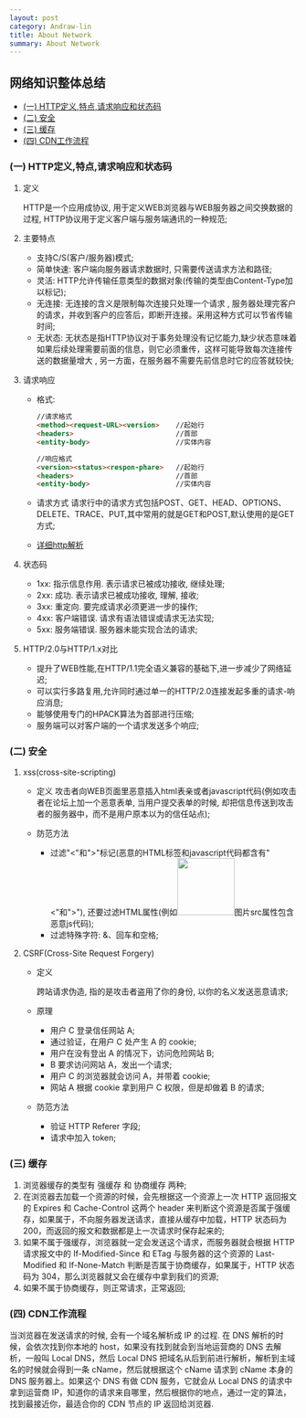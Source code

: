 ```yaml
---
layout: post
category: Andraw-lin
title: About Network
summary: About Network
---
```


## **网络知识整体总结**

 - [(一) HTTP定义,特点,请求响应和状态码](#一-http定义特点请求响应和状态码)
 - [(二) 安全](#二-安全)
 - [(三) 缓存](#三-缓存)
 - [(四) CDN工作流程](#四-cdn工作流程)

### (一) HTTP定义,特点,请求响应和状态码

 1. 定义
 
    HTTP是一个应用成协议, 用于定义WEB浏览器与WEB服务器之间交换数据的过程, HTTP协议用于定义客户端与服务端通讯的一种规范;

 2. 主要特点

    - 支持C/S(客户/服务器)模式;
    - 简单快速: 
      客户端向服务器请求数据时, 只需要传送请求方法和路径;
    - 灵活: 
      HTTP允许传输任意类型的数据对象(传输的类型由Content-Type加以标记);
    - 无连接:
      无连接的含义是限制每次连接只处理一个请求 , 服务器处理完客户的请求，并收到客户的应答后，即断开连接。采用这种方式可以节省传输时间;
    - 无状态:
      无状态是指HTTP协议对于事务处理没有记忆能力,缺少状态意味着如果后续处理需要前面的信息，则它必须重传，这样可能导致每次连接传送的数据量增大 , 另一方面，在服务器不需要先前信息时它的应答就较快;
      
 3. 请求响应
 
    - 格式:

      ```html
      //请求格式
      <method><request-URL><version>    //起始行
      <headers>                         //首部
      <entity-body>                     //实体内容
      
      //响应格式
      <version><status><respon-phare>   //起始行
      <headers>                         //首部
      <entity-body>                     //实体内容
      ```
    
    - 请求方式
      请求行中的请求方式包括POST、GET、HEAD、OPTIONS、DELETE、TRACE、PUT,其中常用的就是GET和POST,默认使用的是GET方式;
      
    - [详细http解析](https://github.com/Andraw-lin/FE-Knowledge-Summary/blob/master/HTML/Know-About-HTTP.md)
    

 4. 状态码

    - 1xx: 指示信息作用. 表示请求已被成功接收, 继续处理;
    - 2xx: 成功. 表示请求已被成功接收, 理解, 接收;
    - 3xx: 重定向. 要完成请求必须更进一步的操作;
    - 4xx: 客户端错误. 请求有语法错误或请求无法实现;
    - 5xx: 服务端错误. 服务器未能实现合法的请求;
    
 5. HTTP/2.0与HTTP/1.x对比

    - 提升了WEB性能,在HTTP/1.1完全语义兼容的基础下,进一步减少了网络延迟;
    - 可以实行多路复用,允许同时通过单一的HTTP/2.0连接发起多重的请求-响应消息;
    - 能够使用专门的HPACK算法为首部进行压缩;
    - 服务端可以对客户端的一个请求发送多个响应;
    
### (二) 安全

 1. xss(cross-site-scripting)

    - 定义
      攻击者向WEB页面里恶意插入html表亲或者javascript代码(例如攻击者在论坛上加一个恶意表单, 当用户提交表单的时候, 却把信息传送到攻击者的服务器中，而不是用户原本以为的信任站点);
      
    - 防范方法
      + 过滤"<"和">"标记(恶意的HTML标签和javascript代码都含有"<"和">"), 还要过滤HTML属性(例如<img src="javascript:alert(/XSS攻击/)" width=100>图片src属性包含恶意js代码);
      + 过滤特殊字符: &、回车和空格;
      
 2. CSRF(Cross-Site Request Forgery)

    - 定义
    
      跨站请求伪造, 指的是攻击者盗用了你的身份, 以你的名义发送恶意请求;
      
    - 原理
    
      + 用户 C 登录信任网站 A;
      + 通过验证，在用户 C 处产生 A 的 cookie;
      + 用户在没有登出 A 的情况下，访问危险网站 B;
      + B 要求访问网站 A，发出一个请求;
      + 用户 C 的浏览器就会访问 A，并带着 cookie;
      + 网站 A 根据 cookie 拿到用户 C 权限，但是却做着 B 的请求;
     
    - 防范方法
    
      + 验证 HTTP Referer 字段;
      + 请求中加入 token;
      
### (三) 缓存

 1. 浏览器缓存的类型有 强缓存 和 协商缓存 两种;
 2. 在浏览器去加载一个资源的时候，会先根据这一个资源上一次 HTTP 返回报文的 Expires 和 Cache-Control 这两个 header 来判断这个资源是否属于强缓存，如果属于，不向服务器发送请求，直接从缓存中加载，HTTP 状态码为 200，而返回的报文和数据都是上一次请求时保存起来的;
 3. 如果不属于强缓存，浏览器就一定会发送这个请求，而服务器就会根据 HTTP 请求报文中的 If-Modified-Since 和 ETag 与服务器的这个资源的 Last-Modified 和 If-None-Match 判断是否属于协商缓存，如果属于，HTTP 状态码为 304，那么浏览器就又会在缓存中拿到我们的资源;
 4. 如果不属于协商缓存，则正常请求，正常返回;

### (四) CDN工作流程

当浏览器在发送请求的时候, 会有一个域名解析成 IP 的过程. 在 DNS 解析的时候，会依次找到你本地的 host，如果没有找到就会到当地运营商的 DNS 去解析，一般叫 Local DNS，然后 Local DNS 把域名从后到前进行解析，解析到主域名的时候就会得到一条 cName，然后就根据这个 cName 请求到 cName 本身的 DNS 服务器上。如果这个 DNS 有做 CDN 服务，它就会从 Local DNS 的请求中拿到运营商 IP，知道你的请求来自哪里，然后根据你的地点，通过一定的算法，找到最接近你，最适合你的 CDN 节点的 IP 返回给浏览器.